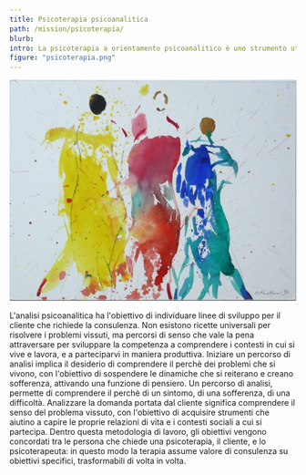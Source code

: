 ```yaml
---
title: Psicoterapia psicoanalitica
path: /mission/psicoterapia/
blurb: 
intro: La psicoterapia a orientamento psicoanalitico è uno strumento utile a capire i problemi vissuti quotidianamente nei contesti di appartenenza.
figure: "psicoterapia.png"
---
```

![alt text](psicoterapia.jpg)



L'analisi psicoanalitica ha l'obiettivo di individuare linee di sviluppo per il cliente che richiede la consulenza.
Non esistono ricette universali per risolvere i problemi vissuti, ma percorsi di senso che vale la pena attraversare per sviluppare la competenza a comprendere i contesti in cui si vive e lavora, e a parteciparvi in maniera produttiva.
Iniziare un percorso di analisi implica il desiderio di comprendere il perchè dei problemi che si vivono, con l'obiettivo di sospendere le dinamiche che si reiterano e creano sofferenza, attivando una funzione di pensiero.
Un percorso di analisi, permette di comprendere il perchè di un sintomo, di una sofferenza, di una difficoltà.
Analizzare la domanda portata dal cliente significa comprendere il senso del problema vissuto, con l'obiettivo di acquisire strumenti che aiutino a capire le proprie relazioni di vita e i contesti sociali a cui si partecipa.
Dentro questa metodologia di lavoro, gli obiettivi vengono concordati tra le persona che chiede una psicoterapia, il cliente, e lo psicoterapeuta: in questo modo la terapia assume valore di consulenza su obiettivi specifici, trasformabili di volta in volta.

